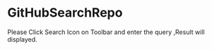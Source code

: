 # GitHubSearchRepo

Please Click Search Icon on Toolbar and enter the query ,Result will displayed. 
